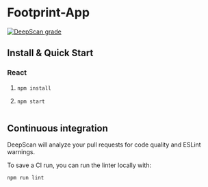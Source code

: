 # Footprint-App

[![DeepScan grade](https://deepscan.io/api/teams/6048/projects/7909/branches/87893/badge/grade.svg)](https://deepscan.io/dashboard#view=project&tid=6048&pid=7909&bid=87893)

## Install & Quick Start

### React
1. `npm install`
2. `npm start`

    ```
## Continuous integration

DeepScan will analyze your pull requests for code quality and ESLint warnings.

To save a CI run, you can run the linter locally with:
```
npm run lint
```
